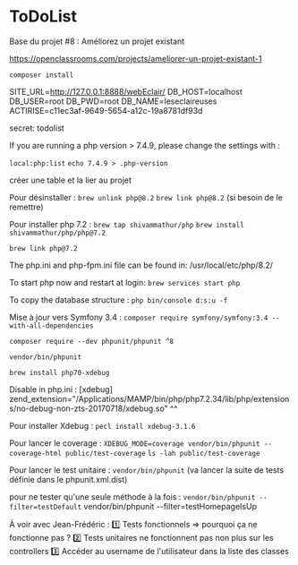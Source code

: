 ToDoList
========

Base du projet #8 : Améliorez un projet existant

https://openclassrooms.com/projects/ameliorer-un-projet-existant-1



`composer install`



SITE_URL=http://127.0.0.1:8888/webEclair/
DB_HOST=localhost
DB_USER=root
DB_PWD=root
DB_NAME=leseclaireuses
ACTIRISE=c11ec3af-9649-5654-a12c-19a8781df93d

secret: todolist

If you are running a php version > 7.4.9, please change the settings with :

` local:php:list `
` echo 7.4.9 > .php-version `

créer une table et la lier au projet

Pour désinstaller :
`brew unlink php@8.2`
`brew link php@8.2` (si besoin de le remettre)

Pour installer php 7.2 :
`brew tap shivammathur/php`
`brew install shivammathur/php/php@7.2`

`brew link php@7.2`

The php.ini and php-fpm.ini file can be found in:
    /usr/local/etc/php/8.2/

To start php now and restart at login:
 `brew services start php`

To copy the database structure :
 `php bin/console d:s:u -f`


Mise à jour vers Symfony 3.4 :
`composer require symfony/symfony:3.4 --with-all-dependencies`



`composer require --dev phpunit/phpunit ^8`



 `vendor/bin/phpunit`


`brew install php70-xdebug`

Disable in php.ini : 
[xdebug]
zend_extension="/Applications/MAMP/bin/php/php7.2.34/lib/php/extensions/no-debug-non-zts-20170718/xdebug.so"
^^

Pour installer Xdebug :
`pecl install xdebug-3.1.6`


Pour lancer le coverage :
`XDEBUG_MODE=coverage vendor/bin/phpunit --coverage-html public/test-coverage`
`ls -lah public/test-coverage`

Pour lancer le test unitaire :
`vendor/bin/phpunit`
(va lancer la suite de tests définie dans le phpunit.xml.dist)

pour ne tester qu'une seule méthode à la fois :
`vendor/bin/phpunit --filter=testDefault`
 vendor/bin/phpunit --filter=testHomepageIsUp

À voir avec Jean-Frédéric :
 1️⃣ Tests fonctionnels => pourquoi ça ne fonctionne pas ?
 2️⃣ Tests unitaires ne fonctionnent pas non plus sur les controllers
 3️⃣ Accéder au username de l'utilisateur dans la liste des classes